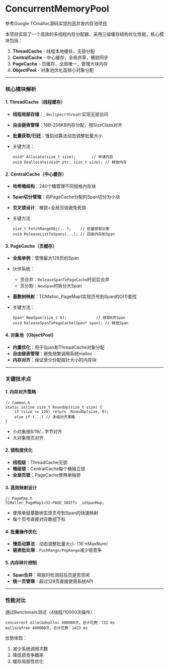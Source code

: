 # ConcurrentMemoryPool
参考Google TCmalloc源码实现的高并发内存池项目

本项目实现了一个高效的多线程内存分配器，采用三级缓存结构优化性能，核心模块包括：

1. **ThreadCache** - 线程本地缓存，无锁分配
2. **CentralCache** - 中心缓存，全局共享，桶锁同步
3. **PageCache** - 页缓存，全局唯一，管理大块内存
4. **ObjectPool** - 对象池优化高频小对象分配

------

### 核心模块解析

#### 1. ThreadCache（线程缓存）

- **线程局部存储**：`_declspec(thread)`实现无锁访问

- **自由链表管理**：16B-256KB内存分配，按SizeClass对齐

- **批量获取/归还**：慢启动算法动态调整批量大小

- 关键方法：

  ```
  void* Allocate(size_t size);       // 申请内存
  void Deallocate(void* ptr, size_t size); // 释放内存
  ```

#### 2. CentralCache（中心缓存）

- **哈希桶结构**：240个桶管理不同规格内存块

- **Span切分管理**：将PageCache分配的Span切分为小块

- **交叉锁设计**：桶锁+全局页锁避免死锁

- 关键方法

  ```
  size_t FetchRangeObj(...);    // 批量获取对象
  void ReleaseListToSpans(...); // 回收内存到Span
  ```

#### 3. PageCache（页缓存）

- **全局单例**：管理最大128页的Span

- 伙伴系统：

  - 页合并：`ReleaseSpanToPageCache`时前后合并
  - 页分割：`NewSpan`时拆分大Span

- **基数树映射**：TCMalloc_PageMap1实现页号到Span的O(1)查找

- 关键方法：

  ```
  Span* NewSpan(size_t k);             // 获取K页Span
  void ReleaseSpanToPageCache(Span* span); // 释放Span
  ```

#### 4. 对象池（ObjectPool）

- **内置优化**：用于Span和ThreadCache对象分配
- **自由链表管理**：避免频繁调用系统malloc
- **内存对齐**：保证至少分配指针大小的内存块

------

### 关键技术点

#### 1. 内存对齐策略

```
// Common.h
static inline size_t RoundUp(size_t size) {
    if (size <= 128) return _RoundUp(size, 8);
    else if (...) // 多级对齐策略
}
```

- 小对象按8/16/...字节对齐
- 大对象按页对齐

#### 2. 锁粒度优化

- **线程级**：ThreadCache无锁
- **桶级锁**：CentralCache每个桶独立锁
- **全局页锁**：PageCache使用单独锁

#### 3. 高效映射设计

```
// PageMap.h
TCMalloc_PageMap1<32-PAGE_SHIFT> _idSpanMap; 
```

- 使用单层基数树实现页号到Span的快速映射
- 每个页号直接对应数组下标

#### 4. 批量操作优化

- **慢启动算法**：动态调整批量大小（16→MaxNum）
- **链表批处理**：`PushRange/PopRange`减少锁竞争

#### 5. 内存碎片控制

- **Span合并**：释放时检测前后页是否空闲
- **统一页管理**：超过128页直接使用系统API

------

### 性能对比

通过Benchmark测试（4线程/10000次操作）：

```
concurrent alloc&dealloc 400000次，总计花费：732 ms 
malloc&free 400000次，总计花费：1423 ms
```

优势体现：

1. 减少系统调用次数
2. 降低锁竞争概率
3. 缓存局部性优化

